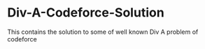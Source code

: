# Div-A-Codeforce-Solution
This contains the solution to some of well known Div A problem of codeforce
